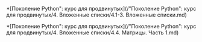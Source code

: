 <!-- _sidebar.md -->

*[Поколение Python": курс для продвинутых](/"Поколение Python": курс для продвинутых/4. Вложенные списки/4.1-3. Вложенные списки.md)

*[Поколение Python": курс для продвинутых](/"Поколение Python": курс для продвинутых/4. Вложенные списки/4.4. Матрицы. Часть 1.md)
